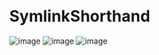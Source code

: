 # SymlinkShorthand

![image](https://github.com/user-attachments/assets/f579390e-54f4-4bb6-85cb-72caf32aed96)
![image](https://github.com/user-attachments/assets/cc952b82-d8b5-4032-a6c3-7a1ebd1461ca)
![image](https://github.com/user-attachments/assets/8f1620bb-ec00-4699-96c0-92ac0293e69f)
